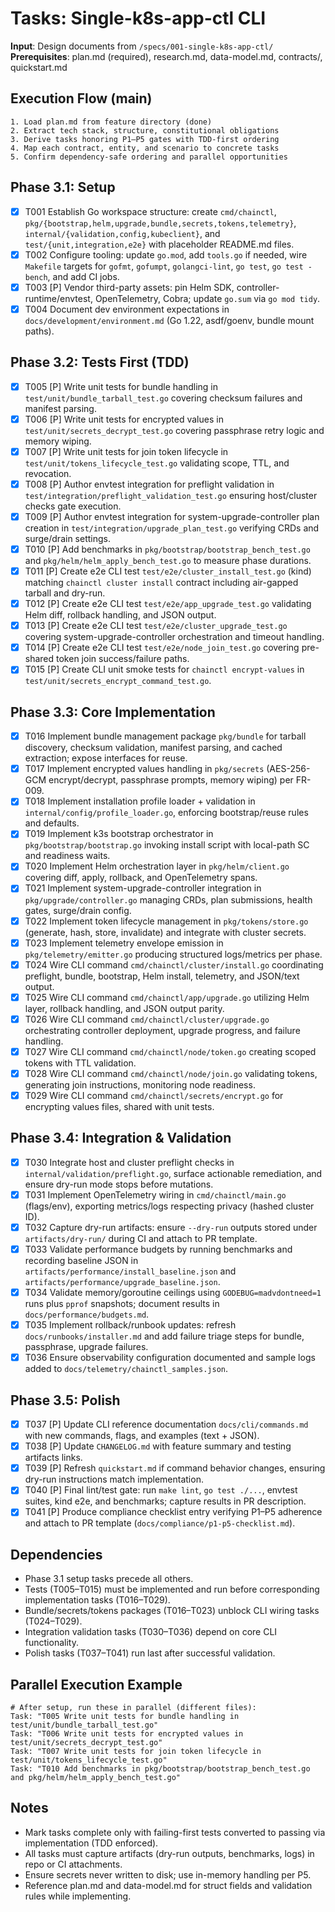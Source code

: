 # Tasks: Single-k8s-app-ctl CLI

**Input**: Design documents from `/specs/001-single-k8s-app-ctl/`
**Prerequisites**: plan.md (required), research.md, data-model.md, contracts/, quickstart.md

## Execution Flow (main)
```
1. Load plan.md from feature directory (done)
2. Extract tech stack, structure, constitutional obligations
3. Derive tasks honoring P1–P5 gates with TDD-first ordering
4. Map each contract, entity, and scenario to concrete tasks
5. Confirm dependency-safe ordering and parallel opportunities
```

## Phase 3.1: Setup
- [x] T001 Establish Go workspace structure: create `cmd/chainctl`, `pkg/{bootstrap,helm,upgrade,bundle,secrets,tokens,telemetry}`, `internal/{validation,config,kubeclient}`, and `test/{unit,integration,e2e}` with placeholder README.md files.
- [x] T002 Configure tooling: update `go.mod`, add `tools.go` if needed, wire `Makefile` targets for `gofmt`, `gofumpt`, `golangci-lint`, `go test`, `go test -bench`, and add CI jobs.
- [x] T003 [P] Vendor third-party assets: pin Helm SDK, controller-runtime/envtest, OpenTelemetry, Cobra; update `go.sum` via `go mod tidy`.
- [x] T004 Document dev environment expectations in `docs/development/environment.md` (Go 1.22, asdf/goenv, bundle mount paths).

## Phase 3.2: Tests First (TDD)
- [x] T005 [P] Write unit tests for bundle handling in `test/unit/bundle_tarball_test.go` covering checksum failures and manifest parsing.
- [x] T006 [P] Write unit tests for encrypted values in `test/unit/secrets_decrypt_test.go` covering passphrase retry logic and memory wiping.
- [x] T007 [P] Write unit tests for join token lifecycle in `test/unit/tokens_lifecycle_test.go` validating scope, TTL, and revocation.
- [x] T008 [P] Author envtest integration for preflight validation in `test/integration/preflight_validation_test.go` ensuring host/cluster checks gate execution.
- [x] T009 [P] Author envtest integration for system-upgrade-controller plan creation in `test/integration/upgrade_plan_test.go` verifying CRDs and surge/drain settings.
- [x] T010 [P] Add benchmarks in `pkg/bootstrap/bootstrap_bench_test.go` and `pkg/helm/helm_apply_bench_test.go` to measure phase durations.
- [x] T011 [P] Create e2e CLI test `test/e2e/cluster_install_test.go` (kind) matching `chainctl cluster install` contract including air-gapped tarball and dry-run.
- [x] T012 [P] Create e2e CLI test `test/e2e/app_upgrade_test.go` validating Helm diff, rollback handling, and JSON output.
- [x] T013 [P] Create e2e CLI test `test/e2e/cluster_upgrade_test.go` covering system-upgrade-controller orchestration and timeout handling.
- [x] T014 [P] Create e2e CLI test `test/e2e/node_join_test.go` covering pre-shared token join success/failure paths.
- [x] T015 [P] Create CLI unit smoke tests for `chainctl encrypt-values` in `test/unit/secrets_encrypt_command_test.go`.

## Phase 3.3: Core Implementation
- [x] T016 Implement bundle management package `pkg/bundle` for tarball discovery, checksum validation, manifest parsing, and cached extraction; expose interfaces for reuse.
- [x] T017 Implement encrypted values handling in `pkg/secrets` (AES-256-GCM encrypt/decrypt, passphrase prompts, memory wiping) per FR-009.
- [x] T018 Implement installation profile loader + validation in `internal/config/profile_loader.go`, enforcing bootstrap/reuse rules and defaults.
- [x] T019 Implement k3s bootstrap orchestrator in `pkg/bootstrap/bootstrap.go` invoking install script with local-path SC and readiness waits.
- [x] T020 Implement Helm orchestration layer in `pkg/helm/client.go` covering diff, apply, rollback, and OpenTelemetry spans.
- [x] T021 Implement system-upgrade-controller integration in `pkg/upgrade/controller.go` managing CRDs, plan submissions, health gates, surge/drain config.
- [x] T022 Implement token lifecycle management in `pkg/tokens/store.go` (generate, hash, store, invalidate) and integrate with cluster secrets.
- [x] T023 Implement telemetry envelope emission in `pkg/telemetry/emitter.go` producing structured logs/metrics per phase.
- [x] T024 Wire CLI command `cmd/chainctl/cluster/install.go` coordinating preflight, bundle, bootstrap, Helm install, telemetry, and JSON/text output.
- [x] T025 Wire CLI command `cmd/chainctl/app/upgrade.go` utilizing Helm layer, rollback handling, and JSON output parity.
- [x] T026 Wire CLI command `cmd/chainctl/cluster/upgrade.go` orchestrating controller deployment, upgrade progress, and failure handling.
- [x] T027 Wire CLI command `cmd/chainctl/node/token.go` creating scoped tokens with TTL validation.
- [x] T028 Wire CLI command `cmd/chainctl/node/join.go` validating tokens, generating join instructions, monitoring node readiness.
- [x] T029 Wire CLI command `cmd/chainctl/secrets/encrypt.go` for encrypting values files, shared with unit tests.

## Phase 3.4: Integration & Validation
- [x] T030 Integrate host and cluster preflight checks in `internal/validation/preflight.go`, surface actionable remediation, and ensure dry-run mode stops before mutations.
- [x] T031 Implement OpenTelemetry wiring in `cmd/chainctl/main.go` (flags/env), exporting metrics/logs respecting privacy (hashed cluster ID).
- [x] T032 Capture dry-run artifacts: ensure `--dry-run` outputs stored under `artifacts/dry-run/` during CI and attach to PR template.
- [x] T033 Validate performance budgets by running benchmarks and recording baseline JSON in `artifacts/performance/install_baseline.json` and `artifacts/performance/upgrade_baseline.json`.
- [x] T034 Validate memory/goroutine ceilings using `GODEBUG=madvdontneed=1` runs plus `pprof` snapshots; document results in `docs/performance/budgets.md`.
- [x] T035 Implement rollback/runbook updates: refresh `docs/runbooks/installer.md` and add failure triage steps for bundle, passphrase, upgrade failures.
- [x] T036 Ensure observability configuration documented and sample logs added to `docs/telemetry/chainctl_samples.json`.

## Phase 3.5: Polish
- [x] T037 [P] Update CLI reference documentation `docs/cli/commands.md` with new commands, flags, and examples (text + JSON).
- [x] T038 [P] Update `CHANGELOG.md` with feature summary and testing artifacts links.
- [x] T039 [P] Refresh `quickstart.md` if command behavior changes, ensuring dry-run instructions match implementation.
- [x] T040 [P] Final lint/test gate: run `make lint`, `go test ./...`, envtest suites, kind e2e, and benchmarks; capture results in PR description.
- [x] T041 [P] Produce compliance checklist entry verifying P1–P5 adherence and attach to PR template (`docs/compliance/p1-p5-checklist.md`).

## Dependencies
- Phase 3.1 setup tasks precede all others.
- Tests (T005–T015) must be implemented and run before corresponding implementation tasks (T016–T029).
- Bundle/secrets/tokens packages (T016–T023) unblock CLI wiring tasks (T024–T029).
- Integration validation tasks (T030–T036) depend on core CLI functionality.
- Polish tasks (T037–T041) run last after successful validation.

## Parallel Execution Example
```
# After setup, run these in parallel (different files):
Task: "T005 Write unit tests for bundle handling in test/unit/bundle_tarball_test.go"
Task: "T006 Write unit tests for encrypted values in test/unit/secrets_decrypt_test.go"
Task: "T007 Write unit tests for join token lifecycle in test/unit/tokens_lifecycle_test.go"
Task: "T010 Add benchmarks in pkg/bootstrap/bootstrap_bench_test.go and pkg/helm/helm_apply_bench_test.go"
```

## Notes
- Mark tasks complete only with failing-first tests converted to passing via implementation (TDD enforced).
- All tasks must capture artifacts (dry-run outputs, benchmarks, logs) in repo or CI attachments.
- Ensure secrets never written to disk; use in-memory handling per P5.
- Reference plan.md and data-model.md for struct fields and validation rules while implementing.
